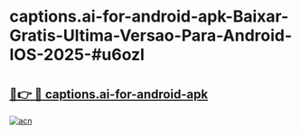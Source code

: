 # captions.ai-for-android-apk-Baixar-Gratis-Ultima-Versao-Para-Android-IOS-2025-#u6ozl

# <h2><a href="https://ainizakaria.my?title=captions.ai-for-android-apk&ref=25M">🔗👉 🔴 captions.ai-for-android-apk</a></h2>

[![acn](https://github.com/user-attachments/assets/0f9c940e-d8b0-45ae-aac7-cd30a18b3e1c)](https://ainizakaria.my?title=captions.ai-for-android-apk&ref=25M)

